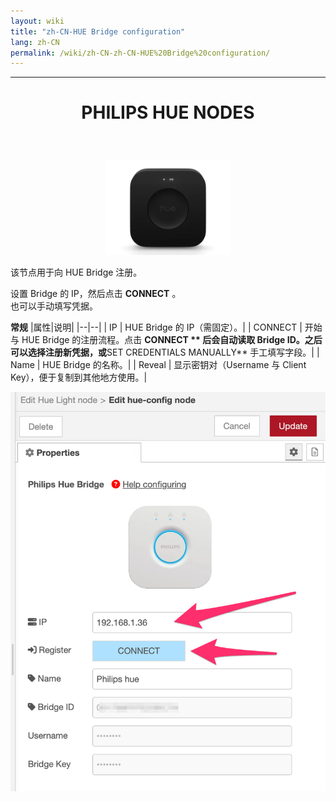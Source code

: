 ```yaml
---
layout: wiki
title: "zh-CN-HUE Bridge configuration"
lang: zh-CN
permalink: /wiki/zh-CN-zh-CN-HUE%20Bridge%20configuration/
---
```

---

<h1><p align='center'>PHILIPS HUE NODES</p></h1>
<br/>
<p align='center'>
<img src='https://raw.githubusercontent.com/Supergiovane/node-red-contrib-knx-ultimate/master/img/huehub.jpg' width='40%'>
</p>

该节点用于向 HUE Bridge 注册。

设置 Bridge 的 IP，然后点击 **CONNECT** 。\
也可以手动填写凭据。

**常规**
|属性|说明|
|--|--|
| IP | HUE Bridge 的 IP（需固定）。|
| CONNECT | 开始与 HUE Bridge 的注册流程。点击 **CONNECT ** 后会自动读取 Bridge ID。之后可以选择注册新凭据，或**SET CREDENTIALS MANUALLY** 手工填写字段。|
| Name | HUE Bridge 的名称。|
| Reveal | 显示密钥对（Username 与 Client Key），便于复制到其他地方使用。|

![image.png](../img/hude-config.png)
